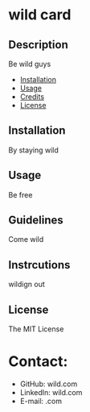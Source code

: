 # wild card

## Description

Be wild guys

- [Installation](#installation)
- [Usage](#usage)
- [Credits](#credits)
- [License](#license)

## Installation

By staying wild

## Usage

Be free

## Guidelines

Come wild

## Instrcutions

wildign out

## License

The MIT License

# Contact:
* GitHub: wild.com
* LinkedIn: wild.com
* E-mail: .com